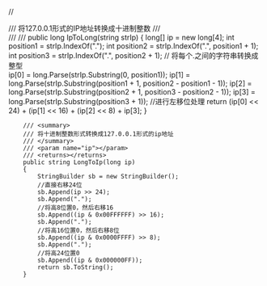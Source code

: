 // <summary>
        ///  将127.0.0.1形式的IP地址转换成十进制整数
        /// </summary>
        /// <param name="strIp"></param>
        /// <returns></returns>
        public long IpToLong(string strIp)
        {
            long[] ip = new long[4];
            int position1 = strIp.IndexOf(".");
            int position2 = strIp.IndexOf(".", position1 + 1);
            int position3 = strIp.IndexOf(".", position2 + 1);
            // 将每个.之间的字符串转换成整型  
            ip[0] = long.Parse(strIp.Substring(0, position1));
            ip[1] = long.Parse(strIp.Substring(position1 + 1, position2 - position1 - 1));
            ip[2] = long.Parse(strIp.Substring(position2 + 1, position3 - position2 - 1));
            ip[3] = long.Parse(strIp.Substring(position3 + 1));
            //进行左移位处理
            return (ip[0] << 24) + (ip[1] << 16) + (ip[2] << 8) + ip[3];
        }

        /// <summary>
        /// 将十进制整数形式转换成127.0.0.1形式的ip地址 
        /// </summary>
        /// <param name="ip"></param>
        /// <returns></returns>
        public string LongToIp(long ip)
        {
            StringBuilder sb = new StringBuilder();
            //直接右移24位
            sb.Append(ip >> 24);
            sb.Append(".");
            //将高8位置0，然后右移16
            sb.Append((ip & 0x00FFFFFF) >> 16);
            sb.Append(".");
            //将高16位置0，然后右移8位
            sb.Append((ip & 0x0000FFFF) >> 8);
            sb.Append(".");
            //将高24位置0
            sb.Append((ip & 0x000000FF));
            return sb.ToString();
        }